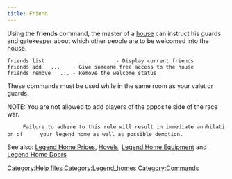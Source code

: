 ```yaml
---
title: Friend
---
```


Using the **friends** command, the master of a
[house](Legend_Homes "wikilink") can instruct his guards and gatekeeper
about which other people are to be welcomed into the house.

`friends list                       - Display current friends`
`friends add `<name1>` `<name2>` ...    - Give someone free access to the house`
`friends remove `<name1>` `<name2>` ... - Remove the welcome status`

These commands must be used while in the same room as your valet or
guards.

NOTE: You are not allowed to add players of the opposite side of the
race war.

`     Failure to adhere to this rule will result in immediate annhilation of`
`     your legend home as well as possible demotion.`

See also: [Legend Home Prices](Legend_Home_Prices "wikilink"),
[Hovels](Hovels "wikilink"), [Legend Home
Equipment](Legend_Home_Equipment "wikilink") and [Legend Home
Doors](Legend_Home_Doors "wikilink")

[Category:Help files](Category:Help_files "wikilink")
[Category:Legend_homes](Category:Legend_homes "wikilink")
[Category:Commands](Category:Commands "wikilink")